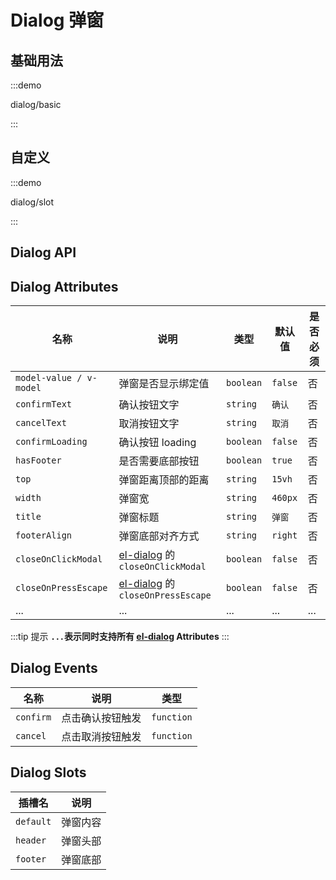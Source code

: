 # Dialog 弹窗

## 基础用法

:::demo

dialog/basic

:::

## 自定义

:::demo

dialog/slot

:::

## Dialog API

## Dialog Attributes

| 名称                    | 说明               | 类型                                                                  | 默认值  | 是否必须 |
| ----------------------- | ------------------ | --------------------------------------------------------------------- | ------- | -------- |
| `model-value / v-model` | 弹窗是否显示绑定值 | `boolean`                                                             | `false` | 否       |
| `confirmText`           | 确认按钮文字       | `string`                                                              | `确认`  | 否       |
| `cancelText`            | 取消按钮文字       | `string`                                                              | `取消`  | 否       |
| `confirmLoading`        | 确认按钮 loading   | `boolean`                                                             | `false` | 否       |
| `hasFooter`             | 是否需要底部按钮   | `boolean`                                                             | `true`  | 否       |
| `top`                   | 弹窗距离顶部的距离 | `string`                                                              | `15vh`  | 否       |
| `width`                 | 弹窗宽             | `string`                                                              | `460px` | 否       |
| `title`                 | 弹窗标题           | `string`                                                              | `弹窗`  | 否       |
| `footerAlign`           | 弹窗底部对齐方式   | `string` <docs-tip content="'left' / 'right' / 'center' "></docs-tip> | `right` | 否       |
| `closeOnClickModal`                                                                    | [el-dialog](https://element-plus.org/zh-CN/component/dialog.html#attributes) 的 `closeOnClickModal`                              | `boolean`                                                                                       | `false`                                                                | 否       |
| `closeOnPressEscape`                                                                   | [el-dialog](https://element-plus.org/zh-CN/component/dialog.html#attributes) 的 `closeOnPressEscape`                             | `boolean`                                                                                       | `false`                                                                | 否       |
| ...                     | ...                | ...                                                                   | ...     | ...      |

:::tip 提示
**`...`表示同时支持所有 [el-dialog](https://element-plus.org/zh-CN/component/dialog.html#attributes) Attributes**
:::

## Dialog Events

| 名称      | 说明             | 类型                                                  |
| --------- | ---------------- | ----------------------------------------------------- |
| `confirm` | 点击确认按钮触发 | `function` <docs-tip content='() => void'></docs-tip> |
| `cancel`  | 点击取消按钮触发 | `function` <docs-tip content='() => void'></docs-tip> |

## Dialog Slots

| 插槽名    | 说明     |
| --------- | -------- |
| `default` | 弹窗内容 |
| `header`  | 弹窗头部 |
| `footer`  | 弹窗底部 |
